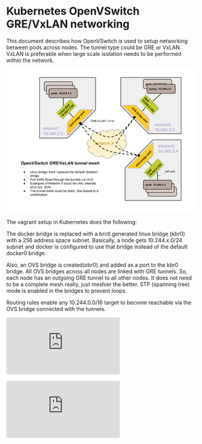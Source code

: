 # Kubernetes OpenVSwitch GRE/VxLAN networking

This document describes how OpenVSwitch is used to setup networking between pods across nodes.
The tunnel type could be GRE or VxLAN. VxLAN is preferable when large scale isolation needs to be performed within the network.

![ovs-networking](./ovs-networking.png "OVS Networking")

The vagrant setup in Kubernetes does the following:

The docker bridge is replaced with a brctl generated linux bridge (kbr0) with a 256 address space subnet. Basically, a node gets 10.244.x.0/24 subnet and docker is configured to use that bridge instead of the default docker0 bridge.

Also, an OVS bridge is created(obr0) and added as a port to the kbr0 bridge. All OVS bridges across all nodes are linked with GRE tunnels. So, each node has an outgoing GRE tunnel to all other nodes. It does not need to be a complete mesh really, just meshier the better. STP (spanning tree) mode is enabled in the bridges to prevent loops.

Routing rules enable any 10.244.0.0/16 target to become reachable via the OVS bridge connected with the tunnels.


[![Analytics](https://kubernetes-site.appspot.com/UA-36037335-10/GitHub/docs/ovs-networking.md?pixel)]()


[![Analytics](https://kubernetes-site.appspot.com/UA-36037335-10/GitHub/release-0.19.0/docs/ovs-networking.md?pixel)]()
